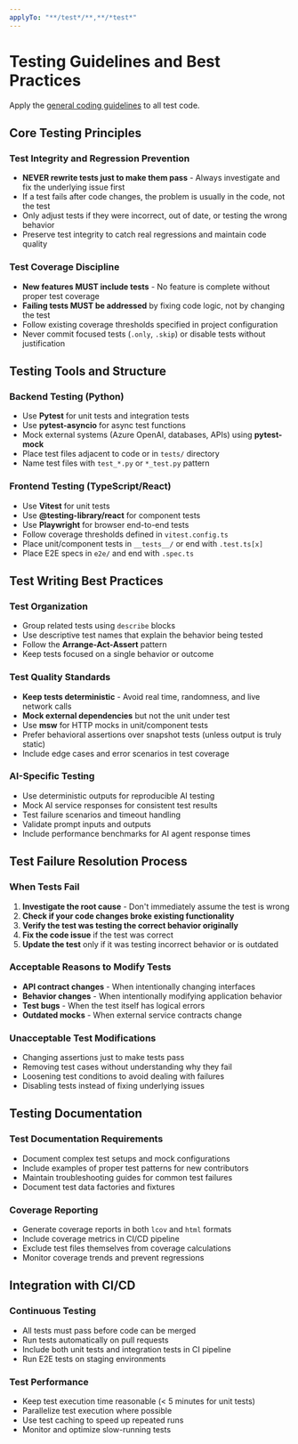 ```yaml
---
applyTo: "**/test*/**,**/*test*"
---
```


# Testing Guidelines and Best Practices

Apply the [general coding guidelines](./general-coding.instructions.md) to all test code.

## Core Testing Principles

### Test Integrity and Regression Prevention

- **NEVER rewrite tests just to make them pass** - Always investigate and fix the underlying issue first
- If a test fails after code changes, the problem is usually in the code, not the test
- Only adjust tests if they were incorrect, out of date, or testing the wrong behavior
- Preserve test integrity to catch real regressions and maintain code quality

### Test Coverage Discipline

- **New features MUST include tests** - No feature is complete without proper test coverage
- **Failing tests MUST be addressed** by fixing code logic, not by changing the test
- Follow existing coverage thresholds specified in project configuration
- Never commit focused tests (`.only`, `.skip`) or disable tests without justification

## Testing Tools and Structure

### Backend Testing (Python)

- Use **Pytest** for unit tests and integration tests
- Use **pytest-asyncio** for async test functions
- Mock external systems (Azure OpenAI, databases, APIs) using **pytest-mock**
- Place test files adjacent to code or in `tests/` directory
- Name test files with `test_*.py` or `*_test.py` pattern

### Frontend Testing (TypeScript/React)

- Use **Vitest** for unit tests
- Use **@testing-library/react** for component tests  
- Use **Playwright** for browser end-to-end tests
- Follow coverage thresholds defined in `vitest.config.ts`
- Place unit/component tests in `__tests__/` or end with `.test.ts[x]`
- Place E2E specs in `e2e/` and end with `.spec.ts`

## Test Writing Best Practices

### Test Organization

- Group related tests using `describe` blocks
- Use descriptive test names that explain the behavior being tested
- Follow the **Arrange-Act-Assert** pattern
- Keep tests focused on a single behavior or outcome

### Test Quality Standards

- **Keep tests deterministic** - Avoid real time, randomness, and live network calls
- **Mock external dependencies** but not the unit under test
- Use **msw** for HTTP mocks in unit/component tests
- Prefer behavioral assertions over snapshot tests (unless output is truly static)
- Include edge cases and error scenarios in test coverage

### AI-Specific Testing

- Use deterministic outputs for reproducible AI testing
- Mock AI service responses for consistent test results
- Test failure scenarios and timeout handling
- Validate prompt inputs and outputs
- Include performance benchmarks for AI agent response times

## Test Failure Resolution Process

### When Tests Fail

1. **Investigate the root cause** - Don't immediately assume the test is wrong
2. **Check if your code changes broke existing functionality**
3. **Verify the test was testing the correct behavior originally**
4. **Fix the code issue** if the test was correct
5. **Update the test** only if it was testing incorrect behavior or is outdated

### Acceptable Reasons to Modify Tests

- **API contract changes** - When intentionally changing interfaces
- **Behavior changes** - When intentionally modifying application behavior  
- **Test bugs** - When the test itself has logical errors
- **Outdated mocks** - When external service contracts change

### Unacceptable Test Modifications

- Changing assertions just to make tests pass
- Removing test cases without understanding why they fail
- Loosening test conditions to avoid dealing with failures
- Disabling tests instead of fixing underlying issues

## Testing Documentation

### Test Documentation Requirements

- Document complex test setups and mock configurations
- Include examples of proper test patterns for new contributors
- Maintain troubleshooting guides for common test failures
- Document test data factories and fixtures

### Coverage Reporting

- Generate coverage reports in both `lcov` and `html` formats
- Include coverage metrics in CI/CD pipeline
- Exclude test files themselves from coverage calculations
- Monitor coverage trends and prevent regressions

## Integration with CI/CD

### Continuous Testing

- All tests must pass before code can be merged
- Run tests automatically on pull requests
- Include both unit tests and integration tests in CI pipeline
- Run E2E tests on staging environments

### Test Performance

- Keep test execution time reasonable (< 5 minutes for unit tests)
- Parallelize test execution where possible
- Use test caching to speed up repeated runs
- Monitor and optimize slow-running tests
